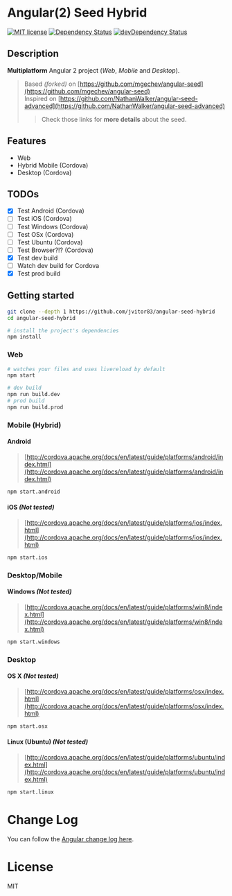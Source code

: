 # Angular(2) Seed Hybrid

[![MIT license](http://img.shields.io/badge/license-MIT-brightgreen.svg)](http://opensource.org/licenses/MIT)
[![Dependency Status](https://david-dm.org/jvitor83/angular-seed-hybrid.svg)](https://david-dm.org/jvitor83/angular-seed-hybrid)
[![devDependency Status](https://david-dm.org/jvitor83/angular-seed-hybrid/dev-status.svg)](https://david-dm.org/jvitor83/angular-seed-hybrid#info=devDependencies)

## Description

**Multiplatform** Angular 2 project (_Web_, _Mobile_ and _Desktop_).

> Based _(forked)_ on [https://github.com/mgechev/angular-seed](https://github.com/mgechev/angular-seed)  
> Inspired on [https://github.com/NathanWalker/angular-seed-advanced](https://github.com/NathanWalker/angular-seed-advanced)
> > Check those links for **more details** about the seed.  

## Features

- Web
- Hybrid Mobile (Cordova)
- Desktop (Cordova)

## TODOs

- [x] Test Android (Cordova)
- [ ] Test iOS (Cordova)
- [ ] Test Windows (Cordova)
- [ ] Test OSx (Cordova)
- [ ] Test Ubuntu (Cordova)
- [ ] Test Browser?!? (Cordova)
- [x] Test dev build
- [ ] Watch dev build for Cordova
- [x] Test prod build

## Getting started

```bash
git clone --depth 1 https://github.com/jvitor83/angular-seed-hybrid
cd angular-seed-hybrid

# install the project's dependencies
npm install
```

### Web

```bash
# watches your files and uses livereload by default
npm start

# dev build
npm run build.dev
# prod build
npm run build.prod
```

### Mobile (Hybrid)

#### Android
> [http://cordova.apache.org/docs/en/latest/guide/platforms/android/index.html](http://cordova.apache.org/docs/en/latest/guide/platforms/android/index.html)

```bash
npm start.android
```

#### iOS _(Not tested)_
> [http://cordova.apache.org/docs/en/latest/guide/platforms/ios/index.html](http://cordova.apache.org/docs/en/latest/guide/platforms/ios/index.html)

```bash
npm start.ios
```

### Desktop/Mobile

#### Windows _(Not tested)_
> [http://cordova.apache.org/docs/en/latest/guide/platforms/win8/index.html](http://cordova.apache.org/docs/en/latest/guide/platforms/win8/index.html)

```bash
npm start.windows
```

### Desktop

#### OS X _(Not tested)_
> [http://cordova.apache.org/docs/en/latest/guide/platforms/osx/index.html](http://cordova.apache.org/docs/en/latest/guide/platforms/osx/index.html)

```bash
npm start.osx
```

#### Linux (Ubuntu) _(Not tested)_
> [http://cordova.apache.org/docs/en/latest/guide/platforms/ubuntu/index.html](http://cordova.apache.org/docs/en/latest/guide/platforms/ubuntu/index.html)

```bash
npm start.linux
```


# Change Log

You can follow the [Angular change log here](https://github.com/angular/angular/blob/master/CHANGELOG.md).

# License

MIT
